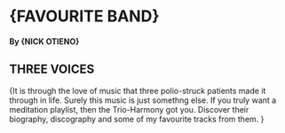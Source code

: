 # {FAVOURITE BAND}
#### By **{NICK OTIENO}**
## THREE VOICES
{It is through the love of music that three polio-struck patients made it through in life. Surely this music is just somethng else. If you truly want a meditation playlist, then the Trio-Harmony got you. Discover their biography, discography and some of my favourite tracks from them. }

  